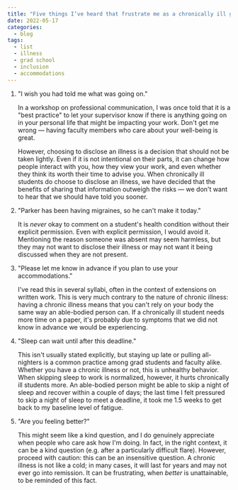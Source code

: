 ```yaml
---
title: "Five things I’ve heard that frustrate me as a chronically ill grad student"
date: 2022-05-17
categories:
  - blog
tags:
  - list
  - illness
  - grad school
  - inclusion
  - accommodations
---
```


1.  "I wish you had told me what was going on."
    
    In a workshop on professional communication, I was once told that it
    is a "best practice" to let your supervisor know if there is
    anything going on in your personal life that might be impacting your
    work. Don't get me wrong — having faculty members who care about
    your well-being is great.
    
    However, choosing to disclose an illness is a decision that should
    not be taken lightly. Even if it is not intentional on their parts,
    it can change how people interact with you, how they view your work,
    and even whether they think its worth their time to advise you. When
    chronically ill students do choose to disclose an illness, we have
    decided that the benefits of sharing that information outweigh the
    risks — we don't want to hear that we should have told you sooner.

2.  "Parker has been having migraines, so he can't make it today."
    
    It is *never* okay to comment on a student's health condition
    without their explicit permission. Even with explicit permission, I
    would avoid it. Mentioning the reason someone was absent may seem
    harmless, but they may not want to disclose their illness or may not
    want it being discussed when they are not present.

3.  "Please let me know in advance if you plan to use your
    accommodations."
    
    I've read this in several syllabi, often in the context of
    extensions on written work. This is very much contrary to the nature
    of chronic illness: having a chronic illness means that you can't
    rely on your body the same way an able-bodied person can. If a
    chronically ill student needs more time on a paper, it's probably
    due to symptoms that we did not know in advance we would be
    experiencing.

4.  "Sleep can wait until after this deadline."
    
    This isn't usually stated explicitly, but staying up late or pulling
    all-nighters is a common practice among grad students and faculty
    alike. Whether you have a chronic illness or not, this is unhealthy
    behavior. When skipping sleep to work is normalized, however, it
    hurts chronically ill students more. An able-bodied person might be
    able to skip a night of sleep and recover within a couple of days;
    the last time I felt pressured to skip a night of sleep to meet a
    deadline, it took me 1.5 weeks to get back to my baseline level of
    fatigue.

5.  "Are you feeling better?"
    
    This might seem like a kind question, and I do genuinely appreciate
    when people who care ask how I'm doing. In fact, in the right
    context, it can be a kind question (e.g. after a particularly
    difficult flare). However, proceed with caution: this can be an
    insensitive question. A chronic illness is not like a cold; in many
    cases, it will last for years and may not ever go into remission. It
    can be frustrating, when *better* is unattainable, to be reminded of
    this fact.
